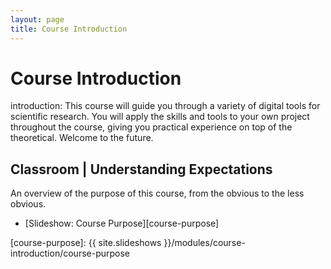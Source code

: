 ```yaml
---
layout: page
title: Course Introduction
---
```


# Course Introduction

introduction: This course will guide you through a variety of digital tools for scientific research. You will apply the skills and tools to your own project throughout the course, giving you practical experience on top of the theoretical. Welcome to the future.


## Classroom | Understanding Expectations

An overview of the purpose of this course, from the obvious to the less obvious.

- [Slideshow: Course Purpose][course-purpose]

[course-purpose]: {{ site.slideshows }}/modules/course-introduction/course-purpose




